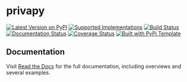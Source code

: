 # privapy

> 

[![Latest Version on PyPI](https://img.shields.io/pypi/v/privapy.svg)](https://pypi.python.org/pypi/privapy/)
[![Supported Implementations](https://img.shields.io/pypi/pyversions/privapy.svg)](https://pypi.python.org/pypi/privapy/)
[![Build Status](https://secure.travis-ci.org/vincentmin/privapy.svg?branch=master)](http://travis-ci.org/christophevg/privapy)
[![Documentation Status](https://readthedocs.org/projects/privapy/badge/?version=latest)](https://privapy.readthedocs.io/en/latest/?badge=latest)
[![Coverage Status](https://coveralls.io/repos/github/vincentmin/privapy/badge.svg?branch=master)](https://coveralls.io/github/vincentmin/privapy?branch=master)
[![Built with PyPi Template](https://img.shields.io/badge/PyPi_Template-v0.2.0-blue.svg)](https://github.com/christophevg/pypi-template)



## Documentation

Visit [Read the Docs](https://privapy.readthedocs.org) for the full documentation, including overviews and several examples.



